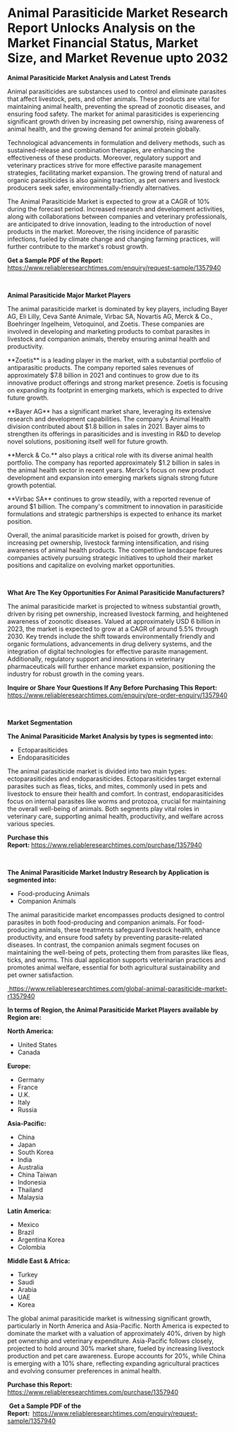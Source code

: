 <p><h1>Animal Parasiticide Market Research Report Unlocks Analysis on the Market Financial Status, Market Size, and Market Revenue upto 2032</h1></p><p><strong>Animal Parasiticide Market Analysis and Latest Trends</strong></p>
<p><p>Animal parasiticides are substances used to control and eliminate parasites that affect livestock, pets, and other animals. These products are vital for maintaining animal health, preventing the spread of zoonotic diseases, and ensuring food safety. The market for animal parasiticides is experiencing significant growth driven by increasing pet ownership, rising awareness of animal health, and the growing demand for animal protein globally.</p><p>Technological advancements in formulation and delivery methods, such as sustained-release and combination therapies, are enhancing the effectiveness of these products. Moreover, regulatory support and veterinary practices strive for more effective parasite management strategies, facilitating market expansion. The growing trend of natural and organic parasiticides is also gaining traction, as pet owners and livestock producers seek safer, environmentally-friendly alternatives.</p><p>The Animal Parasiticide Market is expected to grow at a CAGR of 10% during the forecast period. Increased research and development activities, along with collaborations between companies and veterinary professionals, are anticipated to drive innovation, leading to the introduction of novel products in the market. Moreover, the rising incidence of parasitic infections, fueled by climate change and changing farming practices, will further contribute to the market's robust growth.</p></p>
<p><strong>Get a Sample PDF of the Report:&nbsp;</strong> <a href="https://www.reliableresearchtimes.com/enquiry/request-sample/1357940?utm_campaign=3352&utm_medium=2&utm_source=Github&utm_content=ia&utm_term=19042025&utm_id=animal-parasiticide">https://www.reliableresearchtimes.com/enquiry/request-sample/1357940</a></p>
<p>&nbsp;</p>
<p><strong>Animal Parasiticide Major Market Players</strong></p>
<p><p>The animal parasiticide market is dominated by key players, including Bayer AG, Eli Lilly, Ceva Santé Animale, Virbac SA, Novartis AG, Merck & Co., Boehringer Ingelheim, Vetoquinol, and Zoetis. These companies are involved in developing and marketing products to combat parasites in livestock and companion animals, thereby ensuring animal health and productivity.</p><p>**Zoetis** is a leading player in the market, with a substantial portfolio of antiparasitic products. The company reported sales revenues of approximately $7.8 billion in 2021 and continues to grow due to its innovative product offerings and strong market presence. Zoetis is focusing on expanding its footprint in emerging markets, which is expected to drive future growth.</p><p>**Bayer AG** has a significant market share, leveraging its extensive research and development capabilities. The company's Animal Health division contributed about $1.8 billion in sales in 2021. Bayer aims to strengthen its offerings in parasiticides and is investing in R&D to develop novel solutions, positioning itself well for future growth.</p><p>**Merck & Co.** also plays a critical role with its diverse animal health portfolio. The company has reported approximately $1.2 billion in sales in the animal health sector in recent years. Merck's focus on new product development and expansion into emerging markets signals strong future growth potential.</p><p>**Virbac SA** continues to grow steadily, with a reported revenue of around $1 billion. The company's commitment to innovation in parasiticide formulations and strategic partnerships is expected to enhance its market position.</p><p>Overall, the animal parasiticide market is poised for growth, driven by increasing pet ownership, livestock farming intensification, and rising awareness of animal health products. The competitive landscape features companies actively pursuing strategic initiatives to uphold their market positions and capitalize on evolving market opportunities.</p></p>
<p>&nbsp;</p>
<p><strong>What Are The Key Opportunities For Animal Parasiticide Manufacturers?</strong></p>
<p><p>The animal parasiticide market is projected to witness substantial growth, driven by rising pet ownership, increased livestock farming, and heightened awareness of zoonotic diseases. Valued at approximately USD 6 billion in 2023, the market is expected to grow at a CAGR of around 5.5% through 2030. Key trends include the shift towards environmentally friendly and organic formulations, advancements in drug delivery systems, and the integration of digital technologies for effective parasite management. Additionally, regulatory support and innovations in veterinary pharmaceuticals will further enhance market expansion, positioning the industry for robust growth in the coming years.</p></p>
<p><strong>Inquire or Share Your Questions If Any Before Purchasing This Report:</strong> <a href="https://www.reliableresearchtimes.com/enquiry/pre-order-enquiry/1357940?utm_campaign=3352&utm_medium=2&utm_source=Github&utm_content=ia&utm_term=19042025&utm_id=animal-parasiticide">https://www.reliableresearchtimes.com/enquiry/pre-order-enquiry/1357940</a></p>
<p>&nbsp;</p>
<p><strong>Market Segmentation</strong></p>
<p><strong>The Animal Parasiticide Market Analysis by types is segmented into:</strong></p>
<p><ul><li>Ectoparasiticides</li><li>Endoparasiticides</li></ul></p>
<p><p>The animal parasiticide market is divided into two main types: ectoparasiticides and endoparasiticides. Ectoparasiticides target external parasites such as fleas, ticks, and mites, commonly used in pets and livestock to ensure their health and comfort. In contrast, endoparasiticides focus on internal parasites like worms and protozoa, crucial for maintaining the overall well-being of animals. Both segments play vital roles in veterinary care, supporting animal health, productivity, and welfare across various species.</p></p>
<p><strong>Purchase this Report:&nbsp;</strong><a href="https://www.reliableresearchtimes.com/purchase/1357940?utm_campaign=3352&utm_medium=2&utm_source=Github&utm_content=ia&utm_term=19042025&utm_id=animal-parasiticide">https://www.reliableresearchtimes.com/purchase/1357940</a></p>
<p>&nbsp;</p>
<p><strong>The Animal Parasiticide Market Industry Research by Application is segmented into:</strong></p>
<p><ul><li>Food-producing Animals</li><li>Companion Animals</li></ul></p>
<p><p>The animal parasiticide market encompasses products designed to control parasites in both food-producing and companion animals. For food-producing animals, these treatments safeguard livestock health, enhance productivity, and ensure food safety by preventing parasite-related diseases. In contrast, the companion animals segment focuses on maintaining the well-being of pets, protecting them from parasites like fleas, ticks, and worms. This dual application supports veterinarian practices and promotes animal welfare, essential for both agricultural sustainability and pet owner satisfaction.</p></p>
<p><a href="https://www.reliableresearchtimes.com/global-animal-parasiticide-market-r1357940?utm_campaign=3352&utm_medium=2&utm_source=Github&utm_content=ia&utm_term=19042025&utm_id=animal-parasiticide">&nbsp;https://www.reliableresearchtimes.com/global-animal-parasiticide-market-r1357940</a></p>
<p><strong>In terms of Region, the Animal Parasiticide Market Players available by Region are:</strong></p>
<p>
    <p> <strong> North America: </strong>
        <ul>
            <li>United States</li>
            <li>Canada</li>
        </ul>
        </p> 
    <p> <strong> Europe: </strong>
        <ul>
            <li>Germany</li>
            <li>France</li>
            <li>U.K.</li>
            <li>Italy</li>
            <li>Russia</li>
        </ul>
        </p> 
    <p> <strong> Asia-Pacific: </strong>
        <ul>
            <li>China</li>
            <li>Japan</li>
            <li>South Korea</li>
            <li>India</li>
            <li>Australia</li>
            <li>China Taiwan</li>
            <li>Indonesia</li>
            <li>Thailand</li>
            <li>Malaysia</li>
        </ul>
        </p> 
    <p> <strong> Latin America: </strong>
        <ul>
            <li>Mexico</li>
            <li>Brazil</li>
            <li>Argentina Korea</li>
            <li>Colombia</li>
        </ul>
        </p> 
    <p> <strong> Middle East & Africa: </strong>
        <ul>
            <li>Turkey</li>
            <li>Saudi</li>
            <li>Arabia</li>
            <li>UAE</li>
            <li>Korea</li>
        </ul>
    </p>
    </p>
<p><p>The global animal parasiticide market is witnessing significant growth, particularly in North America and Asia-Pacific. North America is expected to dominate the market with a valuation of approximately 40%, driven by high pet ownership and veterinary expenditure. Asia-Pacific follows closely, projected to hold around 30% market share, fueled by increasing livestock production and pet care awareness. Europe accounts for 20%, while China is emerging with a 10% share, reflecting expanding agricultural practices and evolving consumer preferences in animal health.</p></p>
<p><strong>Purchase this Report: </strong><a href="https://www.reliableresearchtimes.com/purchase/1357940?utm_campaign=3352&utm_medium=2&utm_source=Github&utm_content=ia&utm_term=19042025&utm_id=animal-parasiticide">https://www.reliableresearchtimes.com/purchase/1357940</a></p>
<p>&nbsp;<strong>Get a Sample PDF of the Report:&nbsp;&nbsp;</strong><a href="https://www.reliableresearchtimes.com/enquiry/request-sample/1357940?utm_campaign=3352&utm_medium=2&utm_source=Github&utm_content=ia&utm_term=19042025&utm_id=animal-parasiticide">https://www.reliableresearchtimes.com/enquiry/request-sample/1357940</a></p>
<p><strong></strong></p>
<p><p></p><p></p><p></p></p>